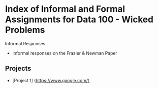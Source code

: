 # Index of Informal and Formal Assignments for Data 100 - Wicked Problems

Informal Responses
* Informal responses on the Frazier & Newman Paper

## Projects
* [Project 1] {https://www.google.com/}


